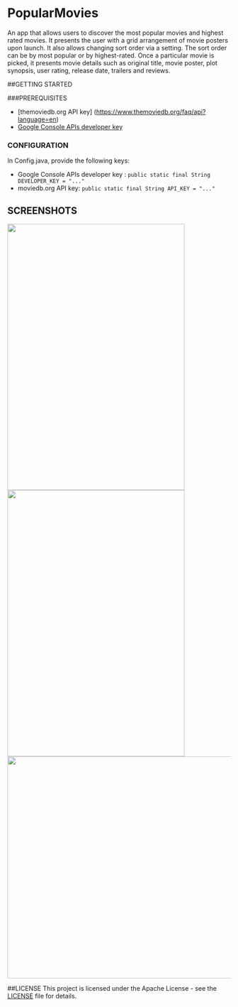 # PopularMovies

An app that allows users to discover the most popular movies and highest rated movies. It presents the user with a grid arrangement of movie posters upon launch. It also allows changing sort order via a setting. The sort order can be by most popular or by highest-rated. Once a particular movie is picked, it presents movie details such as original title, movie poster, plot synopsis, user rating, release date, trailers and reviews. 

##GETTING STARTED

###PREREQUISITES
* [themoviedb.org API key] (https://www.themoviedb.org/faq/api?language=en)
* [Google Console APIs developer key](https://console.developers.google.com)

### CONFIGURATION
 In Config.java, provide the following keys:
* Google Console APIs developer key :
`public static final String DEVELOPER_KEY = "..."` 
* moviedb.org API key: 
`public static final String API_KEY = "..."`

## SCREENSHOTS
<img src="https://cloud.githubusercontent.com/assets/16929740/18614710/a87186b0-7dc6-11e6-8d3c-75d04da656dd.png" width="400" height="600" >
<img src="https://cloud.githubusercontent.com/assets/16929740/18614709/a5388656-7dc6-11e6-95cc-04555d7a7085.png" width="400" height="600" >
<img src="https://cloud.githubusercontent.com/assets/16929740/18614708/a0820b6e-7dc6-11e6-86fa-95e8e26d12d1.png" width="800" height="500" >

##LICENSE
This project is licensed under the Apache License - see the [LICENSE](https://github.com/ClarisseSan/PopMovies/blob/master/license.txt) file for details.



